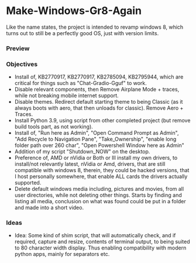 # Make-Windows-Gr8-Again
Like the name states, the project is intended to revamp windows 8, which turns out to still be a perfectly good OS, just with version limits. 

### Preview




### Objectives
- Install of, KB2770917, KB2770917, KB2785094, KB2795944, which are critical for things such as "Chat-Gradio-Gguf" to work.  
- Disable relevant components, then Remove Airplane Mode + traces, while not breaking mobile internet support.
- Disable themes. Redirect default starting theme to being Classic (as it always boots with aero, that then unloads for classic). Remove Aero + Traces. 
- Install Python 3.9, using script from other completed project (but remove build tools part, as not working).
- Install of, "Run here as Admin", "Open Command Prompt as Admin", "Add Recycle to Navigation Pane", "Take_Ownership", "enable long folder path over 260 char", "Open Powershell Window here as Admin"
- Addition of my script "Shutdown_NOW" on the desktop.
- Preference of, AMD or nVidia or Both or Ill install my own drivers, to install/not relevantly latest, nVidia or Amd, drivers, that are still compatible with windows 8, therein, they could be hacked versions, that I host personally somewhere, that enable ALL cards the drivers actually supported.    
- Delete default windows media including, pictures and movies, from all user directories, while not deleting other things. Starts by finding and listing all media, conclusion on what was found could be put in a folder and made into a short video.

### Ideas
- Idea: Some kind of shim script, that will automatically check, and if required, capture and resize, contents of terminal output, to being suited to 80 character width display. Thus enabling compatibility with modern python apps, mainly for separators etc.
